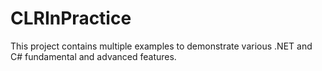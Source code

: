 # CLRInPractice
This project contains multiple examples to demonstrate various .NET and C# fundamental and advanced features.
